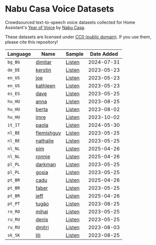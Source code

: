 # Nabu Casa Voice Datasets

Crowdsourced text-to-speech voice datasets collected for Home Assistant's [Year of Voice](https://www.home-assistant.io/blog/2022/12/20/year-of-voice/) by [Nabu Casa](https://www.nabucasa.com/).

These datasets are licensed under [CC0 (public domain)](https://creativecommons.org/publicdomain/zero/1.0/).
If you use them, please cite this repository!


| Language | Name                                                                                     | Sample                             | Date Added |
|----------|------------------------------------------------------------------------------------------|------------------------------------|------------|
| `bg_BG`  | [dimitar](https://github.com/NabuCasa/voice-datasets/releases/download/v1.0.0/bg_BG-dimitar.zip) | [Listen](https://github.com/NabuCasa/voice-datasets/raw/master/bg_BG/dimitar/0000000001.mp3) | 2024-07-31 |
| `de_DE`  | [kerstin](https://github.com/NabuCasa/voice-datasets/releases/download/v1.0.0/de_DE-kerstin.zip) | [Listen](https://github.com/NabuCasa/voice-datasets/raw/master/de_DE/kerstin/de_rhasspy-0004.mp3) | 2023-05-23 |
| `en_US`  | [joe](https://github.com/NabuCasa/voice-datasets/releases/download/v1.0.0/en_US-joe.zip) | [Listen](https://github.com/NabuCasa/voice-datasets/raw/master/en_US/joe/0000000001.mp3) | 2023-05-23 |
| `en_US`  | [kathleen](https://github.com/NabuCasa/voice-datasets/releases/download/v1.0.0/en_US-kathleen.zip) | [Listen](https://github.com/NabuCasa/voice-datasets/raw/master/en_US/kathleen/arctic_a0001_1592748574.mp3) | 2023-05-23 |
| `es_ES`  | [dave](https://github.com/NabuCasa/voice-datasets/releases/download/v1.0.0/es_ES-dave.zip) | [Listen](https://github.com/NabuCasa/voice-datasets/raw/master/es_ES/dave/0000000001.mp3) | 2023-05-25 |
| `hu_HU`  | [anna](https://github.com/NabuCasa/voice-datasets/releases/download/v1.0.0/hu_HU-anna.zip) | [Listen](https://github.com/NabuCasa/voice-datasets/raw/master/hu_HU/anna/0000000001.mp3) | 2023-08-25 |
| `hu_HU`  | [berta](https://github.com/NabuCasa/voice-datasets/releases/download/v1.0.0/hu_HU-berta.zip) | [Listen](https://github.com/NabuCasa/voice-datasets/raw/master/hu_HU/berta/0000000001.mp3) | 2023-08-02 |
| `hu_HU`  | [imre](https://github.com/NabuCasa/voice-datasets/releases/download/v1.0.0/hu_HU-imre.zip) | [Listen](https://github.com/NabuCasa/voice-datasets/raw/master/hu_HU/imre/0000000001.mp3) | 2023-10-02 |
| `it_IT`  | [paola](https://github.com/NabuCasa/voice-datasets/releases/download/v1.0.0/it_IT-paola.zip) | [Listen](https://github.com/NabuCasa/voice-datasets/raw/master/it_IT/paola/0000000001.mp3) | 2024-05-30 |
| `nl_BE`  | [flemishguy](https://github.com/NabuCasa/voice-datasets/releases/download/v1.0.0/nl_BE-flemishguy.zip) | [Listen](https://github.com/NabuCasa/voice-datasets/raw/master/nl_BE/flemishguy/nl_rhasspy_1_1602428220.mp3) | 2023-05-25 |
| `nl_BE`  | [nathalie](https://github.com/NabuCasa/voice-datasets/releases/download/v1.0.0/nl_BE-nathalie.zip) | [Listen](https://github.com/NabuCasa/voice-datasets/raw/master/nl_BE/nathalie/nl_rhasspy_1.mp3) | 2023-05-25 |
| `nl_NL`  | [pim](https://github.com/NabuCasa/voice-datasets/releases/download/v1.0.0/nl_NL-pim.zip) | [Listen](https://github.com/NabuCasa/voice-datasets/raw/master/nl_NL/pim/0000000001.mp3) | 2025-04-26 |
| `nl_NL`  | [ronnie](https://github.com/NabuCasa/voice-datasets/releases/download/v1.0.0/nl_NL-ronnie.zip) | [Listen](https://github.com/NabuCasa/voice-datasets/raw/master/nl_NL/ronnie/0000000001.mp3) | 2025-04-26 |
| `pl_PL`  | [darkman](https://github.com/NabuCasa/voice-datasets/releases/download/v1.0.0/pl_PL-darkman.zip) | [Listen](https://github.com/NabuCasa/voice-datasets/raw/master/pl_PL/darkman/0000000001.mp3) | 2023-05-25 |
| `pl_PL`  | [gosia](https://github.com/NabuCasa/voice-datasets/releases/download/v1.0.0/pl_PL-gosia.zip) | [Listen](https://github.com/NabuCasa/voice-datasets/raw/master/pl_PL/gosia/0000000001.mp3) | 2023-05-25 |
| `pt_BR`  | [cadu](https://github.com/NabuCasa/voice-datasets/releases/download/v1.0.0/pt_BR-cadu.zip) | [Listen](https://github.com/NabuCasa/voice-datasets/raw/master/pt_BR/cadu/0000000001.mp3) | 2025-04-26 |
| `pt_BR`  | [faber](https://github.com/NabuCasa/voice-datasets/releases/download/v1.0.0/pt_BR-faber.zip) | [Listen](https://github.com/NabuCasa/voice-datasets/raw/master/pt_BR/faber/0000000001.mp3) | 2023-05-25 |
| `pt_BR`  | [jeff](https://github.com/NabuCasa/voice-datasets/releases/download/v1.0.0/pt_BR-jeff.zip) | [Listen](https://github.com/NabuCasa/voice-datasets/raw/master/pt_BR/jeff/0000000001.mp3) | 2025-04-26 |
| `pt_PT`  | [tugão](https://github.com/NabuCasa/voice-datasets/releases/download/v1.0.0/pt_PT-tugao.zip) | [Listen](https://github.com/NabuCasa/voice-datasets/raw/master/pt_PT/tugão/0000000001.mp3) | 2023-08-25 |
| `ro_RO`  | [mihai](https://github.com/NabuCasa/voice-datasets/releases/download/v1.0.0/ro_RO-mihai.zip) | [Listen](https://github.com/NabuCasa/voice-datasets/raw/master/ro_RO/mihai/0000000001.mp3) | 2023-05-25 |
| `ru_RU`  | [denis](https://github.com/NabuCasa/voice-datasets/releases/download/v1.0.0/ru_RU-denis.zip) | [Listen](https://github.com/NabuCasa/voice-datasets/raw/master/ru_RU/denis/0000000001.mp3) | 2023-05-25 |
| `ru_RU`  | [dmitri](https://github.com/NabuCasa/voice-datasets/releases/download/v1.0.0/ru_RU-dmitri.zip) | [Listen](https://github.com/NabuCasa/voice-datasets/raw/master/ru_RU/dmitri/0000000001.mp3) | 2023-08-03 |
| `sk_SK`  | [lili](https://github.com/NabuCasa/voice-datasets/releases/download/v1.0.0/sk_SK-lili.zip) | [Listen](https://github.com/NabuCasa/voice-datasets/raw/master/sk_SK/lili/0000000001.mp3) | 2023-08-25 |
